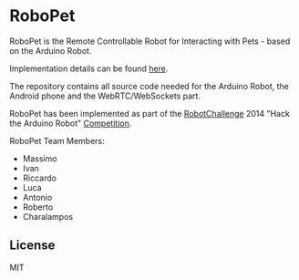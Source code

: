 RoboPet
=========
RoboPet is the Remote Controllable Robot for Interacting with Pets - based on the Arduino Robot.

Implementation details can be found [here].

The repository contains all source code needed for the Arduino Robot, the Android phone and the WebRTC/WebSockets part.

RoboPet has been implemented as part of the [RobotChallenge] 2014 "Hack the Arduino Robot" [Competition].

RoboPet Team Members:
* Massimo
* Ivan
* Riccardo
* Luca
* Antonio
* Roberto
* Charalampos

License
----

MIT

[here]:http://blog.buildinginternetofthings.com/2014/03/09/robopet-building-a-connected-robot-for-interacting-with-pets-remotely/
[RobotChallenge]:http://www.robotchallenge.org/
[Competition]:http://www.robotchallenge.org/competition/ 
